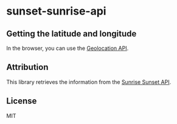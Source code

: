 # sunset-sunrise-api

## Getting the latitude and longitude

In the browser, you can use the [Geolocation
API](https://developer.mozilla.org/en-US/docs/Web/API/Geolocation_API).

## Attribution

This library retrieves the information from the [Sunrise Sunset
API](https://sunrise-sunset.org/api).

## License

MIT
